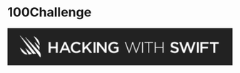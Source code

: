 # 100Challenge
![100: 100 Days of Swift Challenge](https://raw.githubusercontent.com/ignasiTest/100challenge/master/banner-hws.png)
